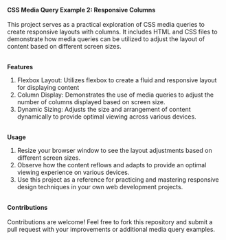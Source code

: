 **CSS Media Query Example 2: Responsive Columns**<br/><br/>
This project serves as a practical exploration of CSS media queries to create responsive layouts with columns. It includes HTML and CSS files to demonstrate how media queries can be utilized to adjust the layout of content based on different screen sizes.<br/>

<br/>**Features**<br/>
1. Flexbox Layout: Utilizes flexbox to create a fluid and responsive layout for displaying content<br/>
2. Column Display: Demonstrates the use of media queries to adjust the number of columns displayed based on screen size.<br/>
3. Dynamic Sizing: Adjusts the size and arrangement of content dynamically to provide optimal viewing across various devices.<br/>

<br/>**Usage**<br/>
1. Resize your browser window to see the layout adjustments based on different screen sizes.<br/>
2. Observe how the content reflows and adapts to provide an optimal viewing experience on various devices.<br/>
3. Use this project as a reference for practicing and mastering responsive design techniques in your own web development projects.<br/>

<br/>**Contributions**<br/><br/>
Contributions are welcome! Feel free to fork this repository and submit a pull request with your improvements or additional media query examples.
